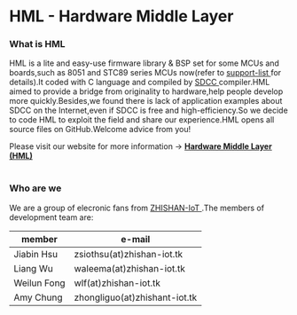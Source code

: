 <h1> HML - Hardware Middle Layer </h1>

<h3> What is HML </h3>
<p>
HML is a lite and easy-use firmware library & BSP set for some MCUs and boards,such as 8051 and STC89 series MCUs now(refer to <a href="http://hw.zhishan-iot.tk/page/hml/index.html#support-list"> support-list </a> for details).It coded with C language and compiled by <a href="http://sdcc.sourceforge.net/"> SDCC </a> compiler.HML aimed to provide a bridge from originality to hardware,help people develop more quickly.Besides,we found there is lack of application examples about SDCC on the Internet,even if SDCC is free and high-efficiency.So we decide to code HML to exploit the field and share our experience.HML opens all source files on GitHub.Welcome advice from you!
</p>
Please visit our website for more information -> <a href="https://hw.zhishan-iot.tk/page/hml/index.html"> <strong> Hardware Middle Layer (HML) </strong> </a>
<br>
<br>

<h3> Who are we </h3>
<p>
We are a group of elecronic fans from <a href="http://zhishan-iot.tk"> ZHISHAN-IoT </a> .The members of development team are:
</p>

|member        |e-mail                        |
|--------------|------------------------------|
| Jiabin Hsu   | zsiothsu(at)zhishan-iot.tk   |
| Liang Wu     | waleema(at)zhishan-iot.tk    |
| Weilun Fong  | wlf(at)zhishan-iot.tk        |
| Amy Chung    | zhongliguo(at)zhishant-iot.tk|